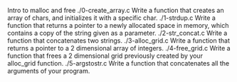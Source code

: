 Intro to malloc and free
./0-create_array.c
Write a function that creates an array of chars, and initializes it with a specific char.
./1-strdup.c
Write a function that returns a pointer to a newly allocated space in memory, which contains a copy of the string given as a parameter.
./2-str_concat.c
Write a function that concatenates two strings.
./3-alloc_grid.c
Write a function that returns a pointer to a 2 dimensional array of integers.
./4-free_grid.c
Write a function that frees a 2 dimensional grid previously created by your alloc_grid function.
./5-argstostr.c
Write a function that concatenates all the arguments of your program.
